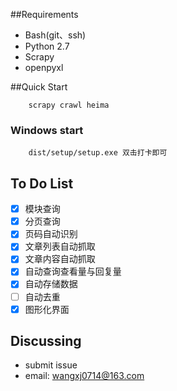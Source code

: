 ##Requirements

* Bash(git、ssh)
* Python 2.7
* Scrapy
* openpyxl

##Quick Start

```shell
    scrapy crawl heima
```

### Windows start
```shell
    dist/setup/setup.exe 双击打卡即可
```
## To Do List
- [x] 模块查询
- [x] 分页查询
- [x] 页码自动识别
- [x] 文章列表自动抓取
- [x] 文章内容自动抓取
- [x] 自动查询查看量与回复量
- [x] 自动存储数据
- [ ] 自动去重 
- [x] 图形化界面

## Discussing

* submit issue
* email: wangxj0714@163.com


